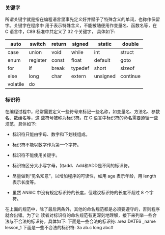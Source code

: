 ### 关键字
所谓关键字就是指在编程语言里事先定义好并赋予了特殊含义的单词，也称作保留字。关键字在程序中 用于表示特殊含义，不能被随便用作变量名、函数名等，在 C 语言中，C89 标准中共定义了 32 个关键字， 具体如下:

|auto|switch|return|signed|static|double|
|----|----|----|----|----|----|
|case|union|void|while|int|struct|
|enum| register| const| float |default| goto|
|for |if|break|typedef|short|sizeof|
|else| long| char| extern| unsigned| continue|
|volatile| do| 


### 标识符
在编程过程中，经常需要定义一些符号来标记一些名称，如变量名、方法名、参数名、数组名等，这 些符号被称为标识符。在 C 语言中标识符的命名需要遵循一些规范，具体如下:
* 标识符只能由字母、数字和下划线组成。
* 标识符不能以数字作为第一个字符。
* 标识符不能使用关键字。
* 标识符区分大小写字母，如add、Add和ADD是不同的标识符。
* 尽量做到“见名知意”，以增加程序的可读性，如用 age 表示年龄，用 length 表示长度等。
* 虽然 ANSIC 中没有规定标识符的长度，但建议标识符的长度不超过 8 个字符。

在上面的规范中，除了最后两条外，其他的命名规范都是必须要遵守的，否则程序就会出错。为了让读者对标识符的命名规范有更深刻地理解，接下来列举一些合法与不合法的标识符，具体如下: 下面是一些合法的标识符:
    area 
    DATE6
    _name
    lesson_1
下面是一些不合法的标识符:
    3a
    ab.c
    long
    abc#